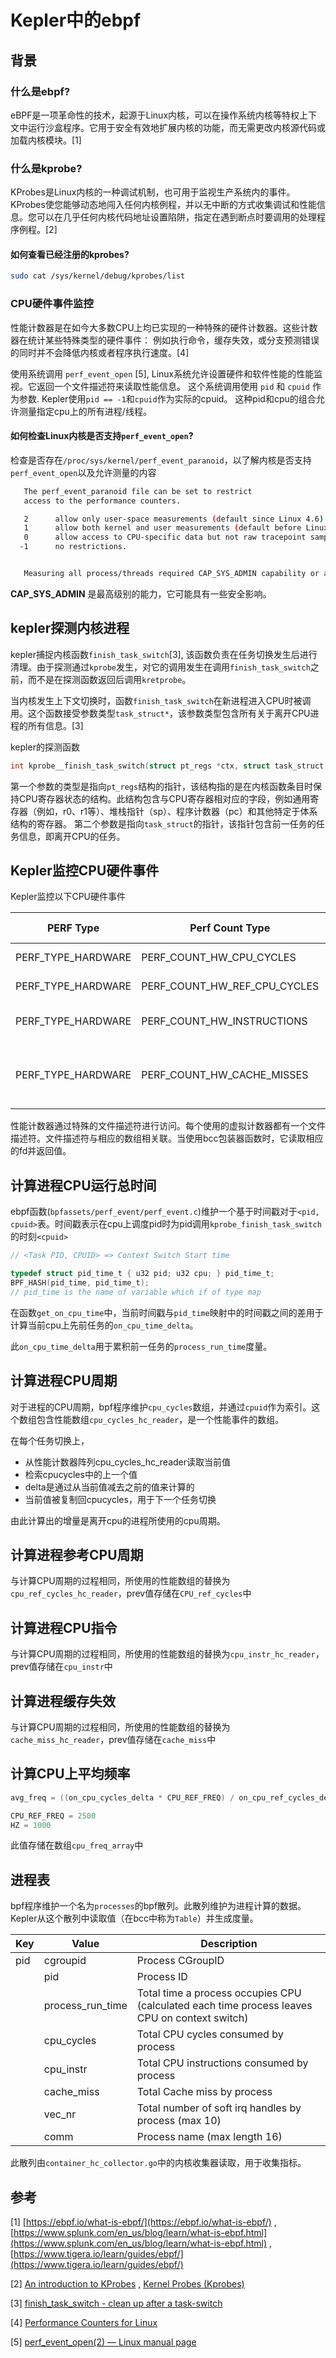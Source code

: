 # Kepler中的ebpf

## 背景

### 什么是ebpf?

eBPF是一项革命性的技术，起源于Linux内核，可以在操作系统内核等特权上下文中运行沙盒程序。它用于安全有效地扩展内核的功能，而无需更改内核源代码或加载内核模块。[1]

### 什么是kprobe?

KProbes是Linux内核的一种调试机制，也可用于监视生产系统内的事件。KProbes使您能够动态地闯入任何内核例程，并以无中断的方式收集调试和性能信息。您可以在几乎任何内核代码地址设置陷阱，指定在遇到断点时要调用的处理程序例程。[2]

#### 如何查看已经注册的kprobes?

```bash
sudo cat /sys/kernel/debug/kprobes/list
```

### CPU硬件事件监控

性能计数器是在如今大多数CPU上均已实现的一种特殊的硬件计数器。这些计数器在统计某些特殊类型的硬件事件： 例如执行命令，缓存失效，或分支预测错误的同时并不会降低内核或者程序执行速度。[4]

使用系统调用 `perf_event_open` [5], Linux系统允许设置硬件和软件性能的性能监视。它返回一个文件描述符来读取性能信息。
这个系统调用使用 `pid` 和 `cpuid` 作为参数. Kepler使用`pid == -1`和`cpuid`作为实际的cpuid。
这种pid和cpu的组合允许测量指定cpu上的所有进程/线程。

#### 如何检查Linux内核是否支持`perf_event_open`?

检查是否存在`/proc/sys/kernel/perf_event_paranoid`，以了解内核是否支持`perf_event_open`以及允许测量的内容

```bash
   The perf_event_paranoid file can be set to restrict
   access to the performance counters.

   2      allow only user-space measurements (default since Linux 4.6).
   1      allow both kernel and user measurements (default before Linux 4.6).
   0      allow access to CPU-specific data but not raw tracepoint samples.
  -1      no restrictions.


   Measuring all process/threads required CAP_SYS_ADMIN capability or a value less than 1 in above file
```

**CAP_SYS_ADMIN** 是最高级别的能力，它可能具有一些安全影响。

## kepler探测内核进程
kepler捕捉内核函数`finish_task_switch`[3], 该函数负责在任务切换发生后进行清理。由于探测通过`kprobe`发生，对它的调用发生在调用`finish_task_switch`之前，而不是在探测函数返回后调用`kretprobe`。

当内核发生上下文切换时，函数`finish_task_switch`在新进程进入CPU时被调用。这个函数接受参数类型`task_struct*`，该参数类型包含所有关于离开CPU进程的所有信息。[3]

kepler的探测函数

```c
int kprobe__finish_task_switch(struct pt_regs *ctx, struct task_struct *prev)
```

第一个参数的类型是指向`pt_regs`结构的指针，该结构指的是在内核函数条目时保持CPU寄存器状态的结构。此结构包含与CPU寄存器相对应的字段，例如通用寄存器（例如，r0、r1等）、堆栈指针（sp）、程序计数器（pc）和其他特定于体系结构的寄存器。
第二个参数是指向`task_struct`的指针，该指针包含前一任务的任务信息，即离开CPU的任务。

## Kepler监控CPU硬件事件

Kepler监控以下CPU硬件事件

| PERF Type          | Perf Count Type              | Description                                                                                                                                                                               | Array name <br>(in bpf program) |
|--------------------|------------------------------|-------------------------------------------------------------------------------------------------------------------------------------------------------------------------------------------|---------------------------------|
| PERF_TYPE_HARDWARE | PERF_COUNT_HW_CPU_CYCLES     | Total CPU cycles; can get affected by CPU frequency scaling                                                                                                                               | cpu_cycles_hc_reader            |
| PERF_TYPE_HARDWARE | PERF_COUNT_HW_REF_CPU_CYCLES | Total CPU cycles; not affected by CPU frequency scaling                                                                                                                                   | cpu_ref_cycles_hc_reader        |
| PERF_TYPE_HARDWARE | PERF_COUNT_HW_INSTRUCTIONS   | Retired instructions.  Be careful, these can be affected by various issues, most notably hardware interrupt counts.                                                                       | cpu_instr_hc_reader             |
| PERF_TYPE_HARDWARE | PERF_COUNT_HW_CACHE_MISSES   | Cache misses. Usually this indicates Last Level Cache misses; this is intended to be used in conjunction with the PERF_COUNT_HW_CACHE_REFERENCES event to calculate cache miss rates. | cache_miss_hc_reader            |

性能计数器通过特殊的文件描述符进行访问。每个使用的虚拟计数器都有一个文件描述符。文件描述符与相应的数组相关联。当使用bcc包装器函数时，它读取相应的fd并返回值。

## 计算进程CPU运行总时间

ebpf函数(`bpfassets/perf_event/perf_event.c`)维护一个基于时间戳对于`<pid, cpuid>`表。时间戳表示在cpu上调度pid时为pid调用`kprobe_finish_task_switch`的时刻`<cpuid>`

```c
// <Task PID, CPUID> => Context Switch Start time

typedef struct pid_time_t { u32 pid; u32 cpu; } pid_time_t; 
BPF_HASH(pid_time, pid_time_t); 
// pid_time is the name of variable which if of type map
```
在函数`get_on_cpu_time`中，当前时间戳与`pid_time`映射中的时间戳之间的差用于计算当前cpu上先前任务的`on_cpu_time_delta`。

此`on_cpu_time_delta`用于累积前一任务的`process_run_time`度量。

## 计算进程CPU周期

对于进程的CPU周期，bpf程序维护`cpu_cycles`数组，并通过`cpuid`作为索引。这个数组包含性能数组`cpu_cycles_hc_reader`，是一个性能事件的数组。

在每个任务切换上，
- 从性能计数器阵列cpu_cycles_hc_reader读取当前值
- 检索cpucycles中的上一个值
- delta是通过从当前值减去之前的值来计算的
- 当前值被复制回cpucycles，用于下一个任务切换

由此计算出的增量是离开cpu的进程所使用的cpu周期。

## 计算进程参考CPU周期

与计算CPU周期的过程相同，所使用的性能数组的替换为`cpu_ref_cycles_hc_reader`，prev值存储在`CPU_ref_cycles`中

## 计算进程CPU指令

与计算CPU周期的过程相同，所使用的性能数组的替换为`cpu_instr_hc_reader`，prev值存储在`cpu_instr`中

## 计算进程缓存失效

与计算CPU周期的过程相同，所使用的性能数组的替换为`cache_miss_hc_reader`，prev值存储在`cache_miss`中

## 计算CPU上平均频率

```c
avg_freq = ((on_cpu_cycles_delta * CPU_REF_FREQ) / on_cpu_ref_cycles_delta) * HZ;

CPU_REF_FREQ = 2500 
HZ = 1000
```

此值存储在数组`cpu_freq_array`中

## 进程表

bpf程序维护一个名为`processes`的bpf散列。此散列维护为进程计算的数据。Kepler从这个散列中读取值（在bcc中称为`Table`）并生成度量。

| Key | Value            |Description                                                                                               |
|-----|------------------|-----------------------------------------------------------------------------------------------|
| pid | cgroupid         | Process CGroupID                                                                              |
|     | pid              | Process ID                                                                                    |
|     | process_run_time | Total time a process occupies CPU (calculated each time process leaves CPU on context switch) |
|     | cpu_cycles       | Total CPU cycles consumed by process                                                          |
|     | cpu_instr        | Total CPU instructions consumed by process                                                    |
|     | cache_miss       | Total Cache miss by process                                                                   |
|     | vec_nr           | Total number of soft irq handles by process (max 10)                                          |
|     | comm             | Process name (max length 16)                                                                  |

此散列由`container_hc_collector.go`中的内核收集器读取，用于收集指标。

## 参考

 [1] [https://ebpf.io/what-is-ebpf/](https://ebpf.io/what-is-ebpf/) , [https://www.splunk.com/en_us/blog/learn/what-is-ebpf.html](https://www.splunk.com/en_us/blog/learn/what-is-ebpf.html) , [https://www.tigera.io/learn/guides/ebpf/](https://www.tigera.io/learn/guides/ebpf/)

 [2] [An introduction to KProbes](https://lwn.net/Articles/132196/) , [Kernel Probes (Kprobes)](https://docs.kernel.org/trace/kprobes.html)

 [3] [finish_task_switch - clean up after a task-switch](https://elixir.bootlin.com/linux/v6.4-rc7/source/kernel/sched/core.c#L5157)

 [4] [Performance Counters for Linux](https://elixir.bootlin.com/linux/latest/source/tools/perf/design.txt)

 [5] [perf_event_open(2) — Linux manual page](https://www.man7.org/linux/man-pages/man2/perf_event_open.2.html)
